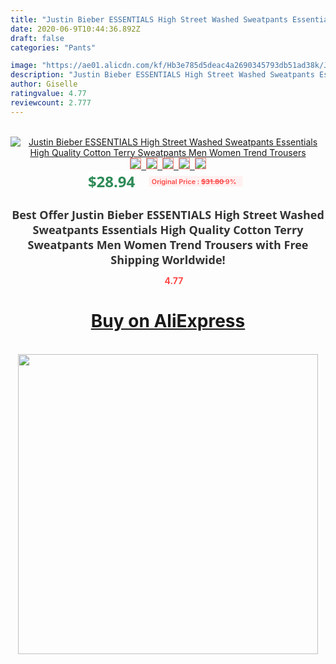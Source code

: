 ```yaml
---
title: "Justin Bieber ESSENTIALS High Street Washed Sweatpants Essentials High Quality Cotton Terry Sweatpants Men Women Trend Trousers"
date: 2020-06-9T10:44:36.892Z
draft: false
categories: "Pants"

image: "https://ae01.alicdn.com/kf/Hb3e785d5deac4a2690345793db51ad38k/Justin-Bieber-ESSENTIALS-High-Street-Washed-Sweatpants-Essentials-High-Quality-Cotton-Terry-Sweatpants-Men-Women-Trend.jpg"
description: "Justin Bieber ESSENTIALS High Street Washed Sweatpants Essentials High Quality Cotton Terry Sweatpants Men Women Trend Trousers"
author: Giselle
ratingvalue: 4.77
reviewcount: 2.777
---
```

<br>
<div style="text-align: center;">
<a href="https://s.click.aliexpress.com/e/_AD2sf3" target="_blank" rel="nofollow noopener noreferrer"><img alt="Justin Bieber ESSENTIALS High Street Washed Sweatpants Essentials High Quality Cotton Terry Sweatpants Men Women Trend Trousers" class="magnifier-image" src="https://ae01.alicdn.com/kf/Hb3e785d5deac4a2690345793db51ad38k/Justin-Bieber-ESSENTIALS-High-Street-Washed-Sweatpants-Essentials-High-Quality-Cotton-Terry-Sweatpants-Men-Women-Trend.jpg_640x640.jpg">
<br>
<img style="border:1px solid salmon" src="https://ae01.alicdn.com/kf/Hb3e785d5deac4a2690345793db51ad38k/Justin-Bieber-ESSENTIALS-High-Street-Washed-Sweatpants-Essentials-High-Quality-Cotton-Terry-Sweatpants-Men-Women-Trend.jpg_120x120.jpg">&nbsp;&nbsp;<img style="border:1px solid salmon" src="https://ae01.alicdn.com/kf/Hd53c957fe09d48148b32a55f00580c6cW/Justin-Bieber-ESSENTIALS-High-Street-Washed-Sweatpants-Essentials-High-Quality-Cotton-Terry-Sweatpants-Men-Women-Trend.jpg_120x120.jpg">&nbsp;&nbsp;<img style="border:1px solid salmon" src="https://ae01.alicdn.com/kf/H7458b0e275ce4f918ac43fe2892efff2I/Justin-Bieber-ESSENTIALS-High-Street-Washed-Sweatpants-Essentials-High-Quality-Cotton-Terry-Sweatpants-Men-Women-Trend.jpg_120x120.jpg">&nbsp;&nbsp;<img style="border:1px solid salmon" src="https://ae01.alicdn.com/kf/Hf5d8079a54de457a9454a1b83c50a7c6X/Justin-Bieber-ESSENTIALS-High-Street-Washed-Sweatpants-Essentials-High-Quality-Cotton-Terry-Sweatpants-Men-Women-Trend.jpg_120x120.jpg">&nbsp;&nbsp;<img style="border:1px solid salmon" src="https://ae01.alicdn.com/kf/Haa553f7eb1b44f1aa46812c488e29f20D/Justin-Bieber-ESSENTIALS-High-Street-Washed-Sweatpants-Essentials-High-Quality-Cotton-Terry-Sweatpants-Men-Women-Trend.jpg_120x120.jpg"></a></div><br0>
<div style="text-align: center;"><span style="background-color: white; border: 0px; box-sizing: border-box; color: seagreen; display: inline-block; font-family: &quot;open sans&quot; , &quot;arial&quot; , &quot;helvetica&quot; , sans-serif , &quot;heiti&quot;; font-size: 24px; font-stretch: inherit; font-weight: 700; line-height: inherit; margin: 0px 10px 0px 0px; padding: 0px; vertical-align: middle;">$28.94 </span>
<span style="background: rgb(255 , 241 , 241); border-radius: 3px; border: 0px; box-sizing: border-box; color: #ff4747; display: inline-block; font-family: inherit; font-size: 12px; font-stretch: inherit; font-style: inherit; font-variant: inherit; font-weight: 600; line-height: inherit; margin: 0px; padding: 2px 5px; transform: scale(0.9); vertical-align: middle;">Original Price : <b style="text-decoration: line-through;">$31.80 </b> 9%&nbsp;&nbsp;</span></div>
<h1 style="color: #333333; display: inline-block; font-family: &quot;open sans&quot; , &quot;arial&quot; , &quot;helvetica&quot; , sans-serif , &quot;heiti&quot;; font-size: 18px; font-stretch: inherit; font-weight: 700; text-align: center;">Best Offer Justin Bieber ESSENTIALS High Street Washed Sweatpants Essentials High Quality Cotton Terry Sweatpants Men Women Trend Trousers with Free Shipping Worldwide!</h1>
<div style="color: #ff4747; text-align: center;">
<img src="https://4.bp.blogspot.com/-M0ZcTcb-5uY/XleCXlxnR4I/AAAAAAAAAEc/OrjgMkXV1oMQFaCRZj5HQwOCBcu3w1FegCPcBGAYYCw/s1600/star.png" style="height: 15px;">&nbsp;<b>4.77</b></div>
<div class="button_cont" align="center"><a class="buynow_a" href="https://s.click.aliexpress.com/e/_AD2sf3" target="_blank" rel="nofollow noopener noreferrer"><H1>Buy on AliExpress</H1></a></div><br>
<div class="separator" style="clear: both; text-align: center;">
<img src="https://lh3.googleusercontent.com/-pTy5HemUv9M/XlePHvY0dAI/AAAAAAAAAE4/0nX5iRUoIWY8eMW9Dpxeirr157OZliDIgCLcBGAsYHQ/s1600/badge.gif" width="480">
</div>
